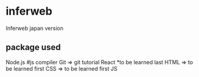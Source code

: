 # inferweb
Inferweb japan version


## package used

Node.js #js compiler
Git => git tutorial
React *to be learned last
HTML => to be learned first
CSS => to be learned first
JS
